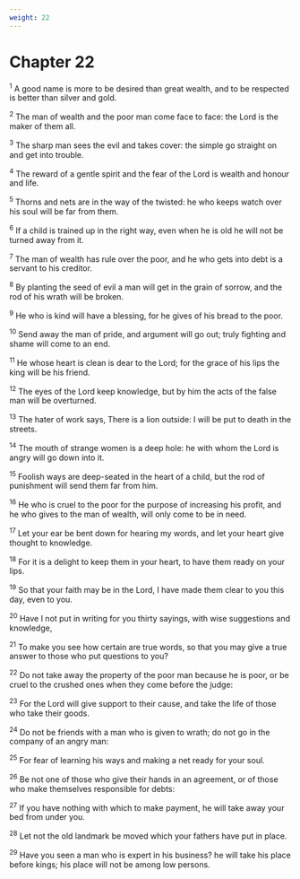 ```yaml
---
weight: 22
---
```


# Chapter 22

<sup>1</sup> A good name is more to be desired than great wealth, and to be respected is better than silver and gold. 

<sup>2</sup> The man of wealth and the poor man come face to face: the Lord is the maker of them all. 

<sup>3</sup> The sharp man sees the evil and takes cover: the simple go straight on and get into trouble. 

<sup>4</sup> The reward of a gentle spirit and the fear of the Lord is wealth and honour and life. 

<sup>5</sup> Thorns and nets are in the way of the twisted: he who keeps watch over his soul will be far from them. 

<sup>6</sup> If a child is trained up in the right way, even when he is old he will not be turned away from it. 

<sup>7</sup> The man of wealth has rule over the poor, and he who gets into debt is a servant to his creditor. 

<sup>8</sup> By planting the seed of evil a man will get in the grain of sorrow, and the rod of his wrath will be broken. 

<sup>9</sup> He who is kind will have a blessing, for he gives of his bread to the poor. 

<sup>10</sup> Send away the man of pride, and argument will go out; truly fighting and shame will come to an end. 

<sup>11</sup> He whose heart is clean is dear to the Lord; for the grace of his lips the king will be his friend. 

<sup>12</sup> The eyes of the Lord keep knowledge, but by him the acts of the false man will be overturned. 

<sup>13</sup> The hater of work says, There is a lion outside: I will be put to death in the streets. 

<sup>14</sup> The mouth of strange women is a deep hole: he with whom the Lord is angry will go down into it. 

<sup>15</sup> Foolish ways are deep-seated in the heart of a child, but the rod of punishment will send them far from him. 

<sup>16</sup> He who is cruel to the poor for the purpose of increasing his profit, and he who gives to the man of wealth, will only come to be in need. 

<sup>17</sup> Let your ear be bent down for hearing my words, and let your heart give thought to knowledge. 

<sup>18</sup> For it is a delight to keep them in your heart, to have them ready on your lips. 

<sup>19</sup> So that your faith may be in the Lord, I have made them clear to you this day, even to you. 

<sup>20</sup> Have I not put in writing for you thirty sayings, with wise suggestions and knowledge, 

<sup>21</sup> To make you see how certain are true words, so that you may give a true answer to those who put questions to you? 

<sup>22</sup> Do not take away the property of the poor man because he is poor, or be cruel to the crushed ones when they come before the judge: 

<sup>23</sup> For the Lord will give support to their cause, and take the life of those who take their goods. 

<sup>24</sup> Do not be friends with a man who is given to wrath; do not go in the company of an angry man: 

<sup>25</sup> For fear of learning his ways and making a net ready for your soul. 

<sup>26</sup> Be not one of those who give their hands in an agreement, or of those who make themselves responsible for debts: 

<sup>27</sup> If you have nothing with which to make payment, he will take away your bed from under you. 

<sup>28</sup> Let not the old landmark be moved which your fathers have put in place. 

<sup>29</sup> Have you seen a man who is expert in his business? he will take his place before kings; his place will not be among low persons. 


